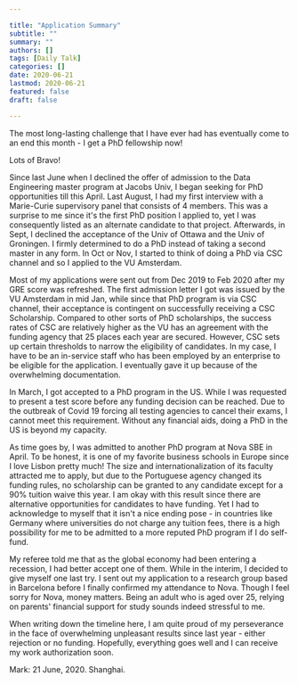 ```yaml
---

title: "Application Summary"
subtitle: ""
summary: ""
authors: []
tags: [Daily Talk]
categories: []
date: 2020-06-21
lastmod: 2020-06-21
featured: false
draft: false

---
```


The most long-lasting challenge that I have ever had has eventually come to an end this month - I get a PhD fellowship now!

Lots of Bravo!

Since last June when I declined the offer of admission to the Data Engineering master program at Jacobs Univ, I began seeking for PhD opportunities till this April. Last August, I had my first interview with a Marie-Curie supervisory panel that consists of 4 members. This was a surprise to me since it's the first PhD position I applied to, yet I was consequently listed as an alternate candidate to that project. Afterwards, in Sept, I declined the acceptance of the Univ of Ottawa and the Univ of Groningen. I firmly determined to do a PhD instead of taking a second master in any form. In Oct or Nov, I started to think of doing a PhD via CSC channel and so I applied to the VU Amsterdam.

Most of my applications were sent out from Dec 2019 to Feb 2020 after my GRE score was refreshed. The first admission letter I got was issued by the VU Amsterdam in mid Jan, while since that PhD program is via CSC channel, their acceptance is contingent on successfully receiving a CSC Scholarship. Compared to other sorts of PhD scholarships, the success rates of CSC are relatively higher as the VU has an agreement with the funding agency that 25 places each year are secured. However, CSC sets up certain thresholds to narrow the eligibility of candidates. In my case, I have to be an in-service staff who has been employed by an enterprise to be eligible for the application. I eventually gave it up because of the overwhelming documentation.

In March, I got accepted to a PhD program in the US. While I was requested to present a test score before any funding decision can be reached. Due to the outbreak of Covid 19 forcing all testing agencies to cancel their exams, I cannot meet this requirement. Without any financial aids, doing a PhD in the US is beyond my capacity.

As time goes by, I was admitted to another PhD program at Nova SBE in April. To be honest, it is one of my favorite business schools in Europe since I love Lisbon pretty much! The size and internationalization of its faculty attracted me to apply, but due to the Portuguese agency changed its funding rules, no scholarship can be granted to any candidate except for a 90% tuition waive this year. I am okay with this result since there are alternative opportunities for candidates to have funding. Yet I had to acknowledge to myself that it isn't a nice ending pose - in countries like Germany where universities do not charge any tuition fees, there is a high possibility for me to be admitted to a more reputed PhD program if I do self-fund.

My referee told me that as the global economy had been entering a recession, I had better accept one of them. While in the interim, I decided to give myself one last try. I sent out my application to a research group based in Barcelona before I finally confirmed my attendance to Nova. Though I feel sorry for Nova, money matters. Being an adult who is aged over 25, relying on parents' financial support for study sounds indeed stressful to me.

When writing down the timeline here, I am quite proud of my perseverance in the face of overwhelming unpleasant results since last year - either rejection or no funding. Hopefully, everything goes well and I can receive my work authorization soon.


Mark: 21 June, 2020. Shanghai.




